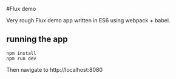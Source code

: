 #Flux demo

Very rough Flux demo app written in ES6 using webpack + babel.

## running the app
```
npm install
npm run dev
```

Then navigate to http://localhost:8080
